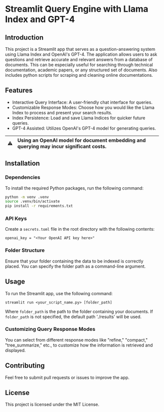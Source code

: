 # Streamlit Query Engine with Llama Index and GPT-4
## Introduction
This project is a Streamlit app that serves as a question-answering system using Llama Index and OpenAI's GPT-4. The application allows users to ask questions and retrieve accurate and relevant answers from a database of documents. This can be especially useful for searching through technical documentation, academic papers, or any structured set of documents. Also includes python scripts for scraping and cleaning online documentations.

## Features
* Interactive Query Interface: A user-friendly chat interface for queries.
* Customizable Response Modes: Choose how you would like the Llama Index to process and present your search results.
* Index Persistence: Load and save Llama Indices for quicker future queries.
* GPT-4 Assisted: Utilizes OpenAI's GPT-4 model for generating queries.

| :warning:   | Using an OpenAI model for document embedding and querying may incur significant costs. |
|---------------|:-------------------------|

## Installation
### Dependencies
To install the required Python packages, run the following command:

```bash
python -m venv .venv
source .venv/bin/activate
pip install -r requirements.txt
```

### API Keys

Create a `secrets.toml` file in the root directory with the following contents:

```
openai_key = "<Your OpenAI API key here>"
```

### Folder Structure

Ensure that your folder containing the data to be indexed is correctly placed. You can specify the folder path as a command-line argument.

## Usage

To run the Streamlit app, use the following command:

```
streamlit run <your_script_name.py> [folder_path]
```

Where `folder_path` is the path to the folder containing your documents. If `folder_path` is not specified, the default path './results' will be used.

### Customizing Query Response Modes

You can select from different response modes like "refine," "compact," "tree_summarize," etc., to customize how the information is retrieved and displayed.

## Contributing 

Feel free to submit pull requests or issues to improve the app.

## License

This project is licensed under the MIT License.
